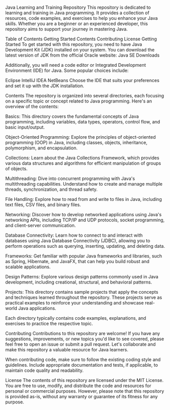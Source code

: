 Java Learning and Training Repository
This repository is dedicated to learning and training in Java programming. It provides a collection of resources, code examples, and exercises to help you enhance your Java skills. Whether you are a beginner or an experienced developer, this repository aims to support your journey in mastering Java.

Table of Contents
Getting Started
Contents
Contributing
License
Getting Started
To get started with this repository, you need to have Java Development Kit (JDK) installed on your system. You can download the latest version of JDK from the official Oracle website: Java SE Downloads

Additionally, you will need a code editor or Integrated Development Environment (IDE) for Java. Some popular choices include:

Eclipse
IntelliJ IDEA
NetBeans
Choose the IDE that suits your preferences and set it up with the JDK installation.

Contents
The repository is organized into several directories, each focusing on a specific topic or concept related to Java programming. Here's an overview of the contents:

Basics: This directory covers the fundamental concepts of Java programming, including variables, data types, operators, control flow, and basic input/output.

Object-Oriented Programming: Explore the principles of object-oriented programming (OOP) in Java, including classes, objects, inheritance, polymorphism, and encapsulation.

Collections: Learn about the Java Collections Framework, which provides various data structures and algorithms for efficient manipulation of groups of objects.

Multithreading: Dive into concurrent programming with Java's multithreading capabilities. Understand how to create and manage multiple threads, synchronization, and thread safety.

File Handling: Explore how to read from and write to files in Java, including text files, CSV files, and binary files.

Networking: Discover how to develop networked applications using Java's networking APIs, including TCP/IP and UDP protocols, socket programming, and client-server communication.

Database Connectivity: Learn how to connect to and interact with databases using Java Database Connectivity (JDBC), allowing you to perform operations such as querying, inserting, updating, and deleting data.

Frameworks: Get familiar with popular Java frameworks and libraries, such as Spring, Hibernate, and JavaFX, that can help you build robust and scalable applications.

Design Patterns: Explore various design patterns commonly used in Java development, including creational, structural, and behavioral patterns.

Projects: This directory contains sample projects that apply the concepts and techniques learned throughout the repository. These projects serve as practical examples to reinforce your understanding and showcase real-world Java applications.

Each directory typically contains code examples, explanations, and exercises to practice the respective topic.

Contributing
Contributions to this repository are welcome! If you have any suggestions, improvements, or new topics you'd like to see covered, please feel free to open an issue or submit a pull request. Let's collaborate and make this repository a valuable resource for Java learners.

When contributing code, make sure to follow the existing coding style and guidelines. Include appropriate documentation and tests, if applicable, to maintain code quality and readability.

License
The contents of this repository are licensed under the MIT License. You are free to use, modify, and distribute the code and resources for personal or commercial purposes. However, please note that this repository is provided as-is, without any warranty or guarantee of its fitness for any purpose.





